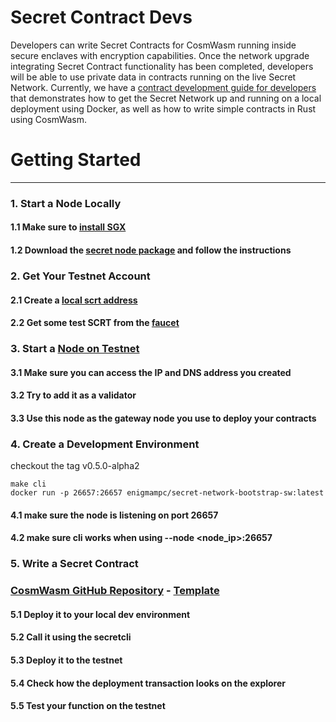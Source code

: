 <slim-column>

# Secret Contract Devs


Developers can write Secret Contracts for CosmWasm running inside secure enclaves with encryption capabilities. Once the network upgrade integrating Secret Contract functionality has been completed, developers will be able to use private data in contracts running on the live Secret Network. Currently, we have a [contract development guide for developers](/archive/contract-dev-guide.html) that demonstrates how to get the Secret Network up and running on a local deployment using Docker, as well as how to write simple contracts in Rust using CosmWasm.

# Getting Started
-------------------------------------

###  1. Start a Node Locally

####  1.1 Make sure to [install SGX](/validators-and-full-nodes/setup-sgx.html)

####  1.2 Download the [secret node package](/testnet/testnet-docs.html) and follow the instructions

###  2. Get Your Testnet Account

####  2.1 Create a [local scrt address](/validators-and-full-nodes/secretcli.html)

####  2.2 Get some test SCRT from the [faucet](https://faucet.testnet.enigma.co)

###  3. Start a [Node on Testnet](/testnet/run-full-node-testnet.html)

####  3.1 Make sure you can access the IP and DNS address you created

####  3.2 Try to add it as a validator

####  3.3 Use this node as the gateway node you use to deploy your contracts

###  4. Create a Development Environment

checkout the tag v0.5.0-alpha2

```
make cli
docker run -p 26657:26657 enigmampc/secret-network-bootstrap-sw:latest

```

####  4.1 make sure the node is listening on port 26657

####  4.2 make sure cli works when using --node <node\_ip>:26657

###  5. Write a Secret Contract

###  [CosmWasm GitHub Repository](https://github.com/CosmWasm/cosmwasm) \- [Template](https://github.com/CosmWasm/cosmwasm-template)

####  5.1 Deploy it to your local dev environment

####  5.2 Call it using the secretcli

####  5.3 Deploy it to the testnet

####  5.4 Check how the deployment transaction looks on the explorer

####  5.5 Test your function on the testnet

</slim-column>